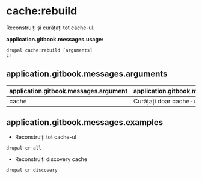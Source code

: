 # cache:rebuild
Reconstruiți și curățați tot cache-ul.

**application.gitbook.messages.usage:**
```
drupal cache:rebuild [arguments]
cr
```

## application.gitbook.messages.arguments
application.gitbook.messages.argument | application.gitbook.messages.details
---------|-------------
cache | Curățați doar cache-ul specificat.

## application.gitbook.messages.examples
* Reconstruiți tot cache-ul
```
drupal cr all
```
* Reconstruiți discovery cache
```
drupal cr discovery
```
